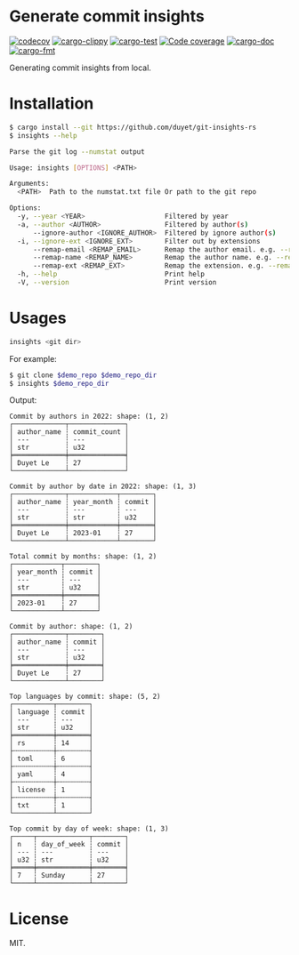 # Generate commit insights

[![codecov](https://codecov.io/gh/duyet/git-insights-rs/branch/master/graph/badge.svg?token=VCDqi5hfza)](https://codecov.io/gh/duyet/git-insights-rs)
[![cargo-clippy](https://github.com/duyet/git-insights-rs/actions/workflows/cargo-clippy.yml/badge.svg)](https://github.com/duyet/athena-rs/actions/workflows/cargo-clippy.yml)
[![cargo-test](https://github.com/duyet/git-insights-rs/actions/workflows/cargo-test.yaml/badge.svg)](https://github.com/duyet/athena-rs/actions/workflows/cargo-test.yaml)
[![Code coverage](https://github.com/duyet/git-insights-rs/actions/workflows/cov.yaml/badge.svg)](https://github.com/duyet/athena-rs/actions/workflows/cov.yaml)
[![cargo-doc](https://github.com/duyet/git-insights-rs/actions/workflows/cargo-doc.yaml/badge.svg)](https://github.com/duyet/athena-rs/actions/workflows/cargo-doc.yaml)
[![cargo-fmt](https://github.com/duyet/git-insights-rs/actions/workflows/cargo-fmt.yaml/badge.svg)](https://github.com/duyet/athena-rs/actions/workflows/cargo-fmt.yaml)

Generating commit insights from local.


# Installation

<!-- BEGIN INSTALLATION -->
```bash
$ cargo install --git https://github.com/duyet/git-insights-rs
$ insights --help

Parse the git log --numstat output

Usage: insights [OPTIONS] <PATH>

Arguments:
  <PATH>  Path to the numstat.txt file Or path to the git repo

Options:
  -y, --year <YEAR>                    Filtered by year
  -a, --author <AUTHOR>                Filtered by author(s)
      --ignore-author <IGNORE_AUTHOR>  Filtered by ignore author(s)
  -i, --ignore-ext <IGNORE_EXT>        Filter out by extensions
      --remap-email <REMAP_EMAIL>      Remap the author email. e.g. --remap-email "me@duyet.net<=5009534+duyet@users.noreply.github.com,lvduit08@gmail.com"
      --remap-name <REMAP_NAME>        Remap the author name. e.g. --remap-name "Duyet Le=>Duyet"
      --remap-ext <REMAP_EXT>          Remap the extension. e.g. --remap-ext "tsx=>ts"
  -h, --help                           Print help
  -V, --version                        Print version
```
<!-- END INSTALLATION -->

# Usages

```bash
insights <git dir>
```

For example:

<!-- BEGIN DEMO -->
```bash
$ git clone $demo_repo $demo_repo_dir
$ insights $demo_repo_dir
```

Output:

```
Commit by authors in 2022: shape: (1, 2)
┌─────────────┬──────────────┐
│ author_name ┆ commit_count │
│ ---         ┆ ---          │
│ str         ┆ u32          │
╞═════════════╪══════════════╡
│ Duyet Le    ┆ 27           │
└─────────────┴──────────────┘

Commit by author by date in 2022: shape: (1, 3)
┌─────────────┬────────────┬────────┐
│ author_name ┆ year_month ┆ commit │
│ ---         ┆ ---        ┆ ---    │
│ str         ┆ str        ┆ u32    │
╞═════════════╪════════════╪════════╡
│ Duyet Le    ┆ 2023-01    ┆ 27     │
└─────────────┴────────────┴────────┘

Total commit by months: shape: (1, 2)
┌────────────┬────────┐
│ year_month ┆ commit │
│ ---        ┆ ---    │
│ str        ┆ u32    │
╞════════════╪════════╡
│ 2023-01    ┆ 27     │
└────────────┴────────┘

Commit by author: shape: (1, 2)
┌─────────────┬────────┐
│ author_name ┆ commit │
│ ---         ┆ ---    │
│ str         ┆ u32    │
╞═════════════╪════════╡
│ Duyet Le    ┆ 27     │
└─────────────┴────────┘

Top languages by commit: shape: (5, 2)
┌──────────┬────────┐
│ language ┆ commit │
│ ---      ┆ ---    │
│ str      ┆ u32    │
╞══════════╪════════╡
│ rs       ┆ 14     │
├╌╌╌╌╌╌╌╌╌╌┼╌╌╌╌╌╌╌╌┤
│ toml     ┆ 6      │
├╌╌╌╌╌╌╌╌╌╌┼╌╌╌╌╌╌╌╌┤
│ yaml     ┆ 4      │
├╌╌╌╌╌╌╌╌╌╌┼╌╌╌╌╌╌╌╌┤
│ license  ┆ 1      │
├╌╌╌╌╌╌╌╌╌╌┼╌╌╌╌╌╌╌╌┤
│ txt      ┆ 1      │
└──────────┴────────┘

Top commit by day of week: shape: (1, 3)
┌─────┬─────────────┬────────┐
│ n   ┆ day_of_week ┆ commit │
│ --- ┆ ---         ┆ ---    │
│ u32 ┆ str         ┆ u32    │
╞═════╪═════════════╪════════╡
│ 7   ┆ Sunday      ┆ 27     │
└─────┴─────────────┴────────┘

```
<!-- END DEMO -->

# License

MIT.
